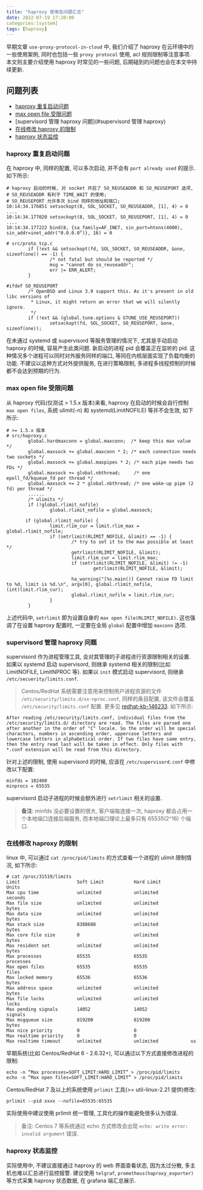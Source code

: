 ```yaml
---
title: "haproxy 使用及问题汇总"
date: 2022-07-19 17:20:00
categories:[system]
tags: [haproxy]
---
```


早期文章 `use-proxy-protocol-in-cloud` 中, 我们介绍了 haproxy 在云环境中的一些使用案例, 同时也包括一些 `proxy protocol` 使用, acl 规则限制等注意事项. 本文则主要介绍使用 haproxy 时常见的一些问题, 后期碰到的问题也会在本文中持续更新. 

## 问题列表

* [haproxy 重复启动问题](#haproxy-重复启动问题)  
* [max open file 受限问题](#max-open-file-受限问题)  
* [supervisord 管理 haproxy 问题](#supervisord 管理 haproxy)  
* [在线修改 haproxy 的限制](#在线修改-haproxy-的限制)  
* [haproxy 状态监控](#haproxy-状态监控)

### haproxy 重复启动问题

在 haproxy 中, 同样的配置, 可以多次启动, 并不会有 `port already used` 的提示. 如下所示:
```
# haproxy 启动的时候, 对 socket 开启了 SO_REUSEADDR 和 SO_REUSEPORT 选项, 
# SO_REUSEADDR 有利于 TIME_WAIT 的使用;
# SO_REUSEPORT 允许多次 bind 同样的地址和端口;
10:14:34.176851 setsockopt(8, SOL_SOCKET, SO_REUSEADDR, [1], 4) = 0
....
10:14:34.177020 setsockopt(8, SOL_SOCKET, SO_REUSEPORT, [1], 4) = 0
....
10:14:34.177222 bind(8, {sa_family=AF_INET, sin_port=htons(4000), sin_addr=inet_addr("0.0.0.0")}, 16) = 0

# src/proto_tcp.c
        if (!ext && setsockopt(fd, SOL_SOCKET, SO_REUSEADDR, &one, sizeof(one)) == -1) {
                /* not fatal but should be reported */
                msg = "cannot do so_reuseaddr";
                err |= ERR_ALERT;
        }

#ifdef SO_REUSEPORT
        /* OpenBSD and Linux 3.9 support this. As it's present in old libc versions of
         * Linux, it might return an error that we will silently ignore.
         */
        if (!ext && (global.tune.options & GTUNE_USE_REUSEPORT))
                setsockopt(fd, SOL_SOCKET, SO_REUSEPORT, &one, sizeof(one));
```

在未通过 systemd 或 supervisord 等服务管理的情况下, 尤其是手动启动 haproxy 的时候, 容易产生此类问题. 新启动的进程 pid 会覆盖正在监听的 pid. 这种情况多个进程可以同时对外服务同样的端口, 等同在内核层面实现了负载均衡的功能. 不建议以这种方式对外提供服务, 在进行策略限制, 多进程多线程控制的时候都不会达到预期的行为.

### max open file 受限问题

从 haproxy 代码(仅测试 > 1.5.x 版本)来看, haproxy 在启动的时候会自行控制 `max open files`, 系统 ulimit(-n) 和 systemd(LimitNOFILE) 等并不会生效, 如下所示:
```
# >= 1.5.x 版本
# src/haproxy.c
        global.hardmaxconn = global.maxconn;  /* keep this max value */
        global.maxsock += global.maxconn * 2; /* each connection needs two sockets */
        global.maxsock += global.maxpipes * 2; /* each pipe needs two FDs */
        global.maxsock += global.nbthread;     /* one epoll_fd/kqueue_fd per thread */
        global.maxsock += 2 * global.nbthread; /* one wake-up pipe (2 fd) per thread */
        ......
        /* ulimits */
        if (!global.rlimit_nofile)
                global.rlimit_nofile = global.maxsock;

       if (global.rlimit_nofile) {
                limit.rlim_cur = limit.rlim_max = global.rlimit_nofile;
                if (setrlimit(RLIMIT_NOFILE, &limit) == -1) {
                        /* try to set it to the max possible at least */
                        getrlimit(RLIMIT_NOFILE, &limit);
                        limit.rlim_cur = limit.rlim_max;
                        if (setrlimit(RLIMIT_NOFILE, &limit) != -1)
                                getrlimit(RLIMIT_NOFILE, &limit);

                        ha_warning("[%s.main()] Cannot raise FD limit to %d, limit is %d.\n", argv[0], global.rlimit_nofile, (int)limit.rlim_cur);
                        global.rlimit_nofile = limit.rlim_cur;
                }
        }
```

上述代码中, `setrlimit` 即为设置自身的 `max open file(RLIMIT_NOFILE)`. 这也强调了在设置 haproxy 配置时, 一定要在全局 `global` 配置中增加 `maxconn` 选项.

### supervisord 管理 haproxy 问题

supervisord 作为进程管理工具, 会对其管理的子进程进行资源限制相关的设置. 如果以 systemd 启动 supervisord, 则继承 systemd 相关的限制(比如 LimitNOFILE, LimitNPROC 等). 如果以 `init` 模式启动 supervisord, 则继承 `/etc/secuerity/limits.conf`.

> Centos/RedHat 系统需要注意用来控制用户进程资源的文件 `/etc/security/limits.d/xx-nproc.conf`, 同样的条目配置, 该文件会覆盖 `/etc/security/limits.conf` 配置. 更多见 [redhat-kb-146233](https://access.redhat.com/solutions/146233). 如下所示:
```
After reading /etc/security/limits.conf, individual files from the /etc/security/limits.d/ directory are read. The files are parsed one after another in the order of "C" locale. So the order will be special characters, numbers in ascending order, uppercase letters and lowercase letters in alphabetical order. If two files have same entry, then the entry read last will be taken in effect. Only files with *.conf extension will be read from this directory.
```

针对上述的限制, 使用 supervisord 的时候, 应该在 `/etc/supervisord.conf` 中修改以下配置:
```
minfds = 102400
minprocs = 65535
```

supervisord 启动子进程的时候会额外进行 `setrlimit` 相关的设置.

> **备注**: minfds 没必要设置的很大, 客户端每连接一次, haproxy 都会占用一个本地端口连接后端服务, 而本地端口理论上最多只有 65535(2^16) 个端口.

### 在线修改 haproxy 的限制

linux 中, 可以通过 `cat /proc/pid/limits` 的方式查看一个进程的 ulimit 限制情况, 如下所示:
```
# cat /proc/31519/limits
Limit                     Soft Limit           Hard Limit           Units
Max cpu time              unlimited            unlimited            seconds
Max file size             unlimited            unlimited            bytes
Max data size             unlimited            unlimited            bytes
Max stack size            8388608              unlimited            bytes
Max core file size        0                    unlimited            bytes
Max resident set          unlimited            unlimited            bytes
Max processes             65535                65535                processes
Max open files            65535                65535                files
Max locked memory         65536                65536                bytes
Max address space         unlimited            unlimited            bytes
Max file locks            unlimited            unlimited            locks
Max pending signals       14052                14052                signals
Max msgqueue size         819200               819200               bytes
Max nice priority         0                    0
Max realtime priority     0                    0
Max realtime timeout      unlimited            unlimited            us
```

早期系统(比如 Centos/RedHat 6 - 2.6.32+), 可以通过以下方式直接修改进程的限制:
```
echo -n “Max processes=SOFT_LIMIT:HARD_LIMIT” > /proc/pid/limits
echo -n “Max open files=SOFT_LIMIT:HARD_LIMIT” > /proc/pid/limits
```

Centos/RedHat 7 及以上的系统使用 `prlimit` 工具(>= util-linux-2.21 提供)修改:
```
prlimit --pid xxxx --nofile=65535:65535
```

实际使用中建议使用 prlimit 统一管理, 工具化的操作能避免很多认为错误.

> 备注: Centos 7 等系统通过 echo 方式修改会出现 `echo: write error: invalid argument` 错误. 

### haproxy 状态监控

实际使用中, 不建议直接通过 haproxy 的 web 界面查看状态, 因为太过分散, 多主机也难以汇总进行监控报警. 建议使用 `telgraf`, `prometheus(haproxy_exporter)` 等方式采集 haproxy 状态数据, 在 grafana 端汇总展示.
